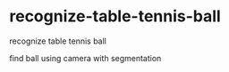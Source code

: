 # recognize-table-tennis-ball
recognize table tennis ball

find ball using camera with segmentation
